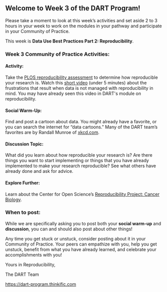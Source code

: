 ## **Welcome to Week 3 of the DART Program!**

Please take a moment to look at this week’s activities and set aside 2 to 3 hours in your week to work on the modules in your pathway and participate in your Community of Practice. 

This week is **Data Use Best Practices Part 2: Reproducibility**.

### **Week 3 Community of Practice Activities:**

#### **Activity:** 
Take the [PLOS reproducibility assessment](https://plos.org/reproducibility-assessment/) to determine how reproducible your research is. Watch this [short video](https://m.youtube.com/watch?v=66oNv_DJuPc) (under 5 minutes) about the frustrations that result when data is not managed with reproducibility in mind. You may have already seen this video in DART's module on reproducibility. 

#### **Social Warm-Up:** 
Find and post a cartoon about data. You might already have a favorite, or you can search the internet for “data cartoons.” Many of the DART team’s favorites are by Randall Munroe of [xkcd.com](xkcd.com).

#### **Discussion Topic:** 
What did you learn about how reproducible your research is? Are there things you want to start implementing or things that you have already implemented to make your research reproducible? See what others have already done and ask for advice.

#### **Explore Further:** 
Learn about the Center for Open Science’s [Reproducibility Project: Cancer Biology](https://www.cos.io/rpcb).

### **When to post:**

While we are specifically asking you to post both your **social warm-up** and **discussion**, you can and should also post about other things!

Any time you get stuck or unstuck, consider posting about it in your Community of Practice. Your peers can empathize with you, help you get unstuck, benefit from what you have already learned, and celebrate your accomplishments with you!

 Yours in Reproducibility, 

The DART Team

https://dart-program.thinkific.com
